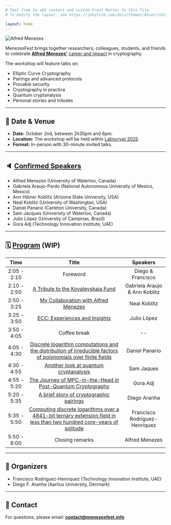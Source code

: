 ```yaml
---
# Feel free to add content and custom Front Matter to this file.
# To modify the layout, see https://jekyllrb.com/docs/themes/#overriding-theme-defaults

layout: home
---
```


<img src="/assets/images/menezes.png" alt="Alfred Menezes" class="side-image">

MenezesFest brings together researchers, colleagues, students, and friends to celebrate [**Alfred Menezes'**](https://uwaterloo.ca/scholar/ajmeneze) [career and impact](https://news.profoundimpact.com/2024/09/05/alfred-menezes/) in cryptography.  

The workshop will feature talks on:
- Elliptic Curve Cryptography
- Pairings and advanced protocols
- Provable security
- Cryptography in practice
- Quantum cryptanalysis
- Personal stories and tributes

---

## 📅 Date & Venue
- **Date:** October 2nd, between 2h30pm and 6pm.
- **Location:** The workshop will be held within [Latincrypt 2025](https://ciencias.medellin.unal.edu.co/eventos/latincrypt/).
- **Format:** In-person with 30-minute invited talks.

---

## 🔈 [Confirmed Speakers](/speakers/)
- Alfred Menezes (University of Waterloo, Canada)
- Gabriela Araujo-Pardo (National Autonomous University of Mexico, Mexico)
- Ann Hibner Koblitz (Arizona State University, USA) 
- Neal Koblitz (University of Washington, USA)
- Daniel Panario (Carleton University, Canada)  
- Sam Jacques (University of Waterloo, Canada)  
- Julio López (University of Campinas, Brazil)  
- Gora Adj (Technology Innovation Institute, UAE)  

---

## 🗓️ [Program](/speakers/) (WIP)

|     Time    |                                                          Title                                                                          |            Speakers           |
|:-----------:|:---------------------------------------------------------------------------------------------------------------------------------------:|:-----------------------------:|
| 2:05 - 2:10 |                                                         Foreword                                                                        |        Diego & Francisco      |
| 2:10 - 2:50 |                [A Tribute to the Kovalevskaia Fund](/speakers#araujo-koblitz)                                                           | Gabriela Araujo & Ann Koblitz |
| 2:50 - 3:25 |                [My Collaboration with Alfred Menezes](/speakers#koblitz)                                                                |          Neal Koblitz         |
| 3:25 - 3:50 |                                              [ECC: Experiences and Insights](/speakers#lopez)                                           |          Julio López          |
| 3:50 - 4:05 |                                                       Coffee break                                                                      |             --                |
| 4:05 - 4:30 |      [Discrete logarithm computations and the distribution of irreducible factors of polynomials over finite fields](/speakers#panario) |         Daniel Panario        |
| 4:30 - 4:55 |                                          [Another look at quantum cryptanalysis](/speakers#jaques)                                      |           Sam Jaques          |
| 4:55 - 5:20 |                                [The Journey of MPC-in-the-Head in Post-Quantum Cryptography](/speakers#adj)                             |            Gora Adj           |
| 5:20 - 5:35 |                                           [A brief story of cryptographic pairings](/speakers#aranha)                                   |          Diego Aranha         |
| 5:35 - 5:50 |  [Computing discrete logarithms over a 4841-bit ternary extension field in less than two hundred core-years of solitude](/speakers#rh)  | Francisco Rodríguez-Henríquez |
| 5:50 - 6:00 |                                                     Closing remarks                                                                     |         Alfred Menezes        |

---

## 🎩 Organizers
- Francisco Rodríguez-Henríquez (Technology Innovation Institute, UAE)
- Diego F. Aranha (Aarhus University, Denmark)  

---

## 📧 Contact
For questions, please email: **contact@menezesfest.info**



